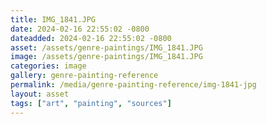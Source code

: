 ```yaml
---
title: IMG_1841.JPG
date: 2024-02-16 22:55:02 -0800
dateadded: 2024-02-16 22:55:02 -0800
asset: /assets/genre-paintings/IMG_1841.JPG
image: /assets/genre-paintings/IMG_1841.JPG
categories: image
gallery: genre-painting-reference
permalink: /media/genre-painting-reference/img-1841-jpg
layout: asset
tags: ["art", "painting", "sources"]
--- 
```

